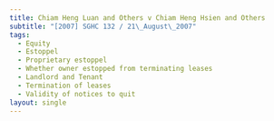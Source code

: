 ```yaml
---
title: Chiam Heng Luan and Others v Chiam Heng Hsien and Others
subtitle: "[2007] SGHC 132 / 21\_August\_2007"
tags:
  - Equity
  - Estoppel
  - Proprietary estoppel
  - Whether owner estopped from terminating leases
  - Landlord and Tenant
  - Termination of leases
  - Validity of notices to quit
layout: single
---
```


